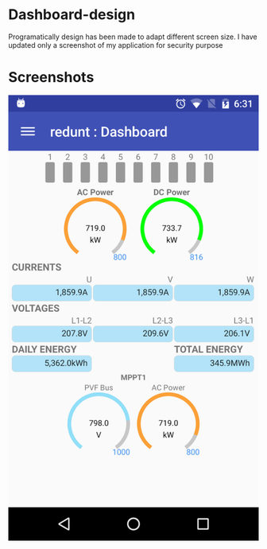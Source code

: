 # Dashboard-design
Programatically design has been made to adapt different screen size. I have updated only a screenshot of my application for security purpose

Screenshots
===========

![ScreenShot](https://github.com/trbala0205/Dashboard-design/blob/master/Screenshots/Dashboard_portrait_mode.png?raw=true)
